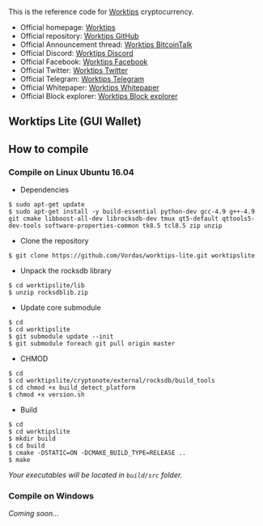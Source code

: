 This is the reference code for [Worktips](https://worktips.info) cryptocurrency.

* Official homepage: [Worktips](http://worktips.info)
* Official repository: [Worktips GitHub](https://github.com/Vordas/worktips)
* Official Announcement thread: [Worktips BitcoinTalk](https://bitcointalk.org/index.php?topic=3086019.0)
* Official Discord: [Worktips Discord](https://discord.gg/UmZExyz)
* Official Facebook: [Worktips Facebook](https://www.facebook.com/worktipscoin)
* Official Twitter: [Worktips Twitter](https://twitter.com/wtipscoin)
* Official Telegram: [Worktips Telegram](https://t.me/joinchat/HOvygRE-6UnWOzoh72NVMA)
* Official Whitepaper: [Worktips Whitepaper](http://worktips.info/whitepaper_worktips.zip)
* Official Block explorer: [Worktips Block explorer](http://blockexplorer.worktips.info)

## Worktips Lite (GUI Wallet)

## How to compile

### Compile on Linux Ubuntu 16.04

- Dependencies

```
$ sudo apt-get update
$ sudo apt-get install -y build-essential python-dev gcc-4.9 g++-4.9 git cmake libboost-all-dev librocksdb-dev tmux qt5-default qttools5-dev-tools software-properties-common tk8.5 tcl8.5 zip unzip
```

- Clone the repository

```
$ git clone https://github.com/Vordas/worktips-lite.git worktipslite
```

- Unpack the rocksdb library

```
$ cd worktipslite/lib
$ unzip rocksdblib.zip
```
  
- Update core submodule

```
$ cd
$ cd worktipslite
$ git submodule update --init
$ git submodule foreach git pull origin master
```

- CHMOD

```
$ cd
$ cd worktipslite/cryptonote/external/rocksdb/build_tools
$ cd chmod +x build_detect_platform
$ chmod +x version.sh
```

- Build

```
$ cd
$ cd worktipslite
$ mkdir build
$ cd build
$ cmake -DSTATIC=ON -DCMAKE_BUILD_TYPE=RELEASE ..
$ make
```

_Your executables will be located in `build/src` folder._


### Compile on Windows

_Coming soon..._